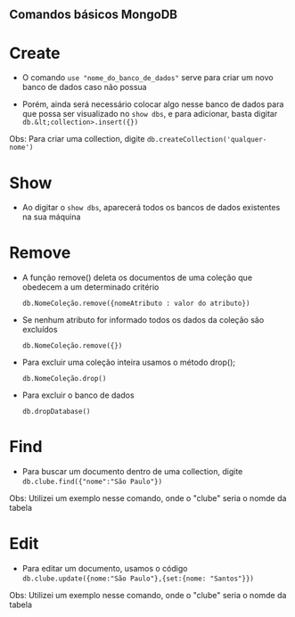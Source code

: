 ## Comandos básicos MongoDB

# Create

* O comando `use "nome_do_banco_de_dados"` serve para criar um novo banco de dados caso não possua

* Porém, ainda será necessário colocar algo nesse banco de dados para que possa ser visualizado no `show dbs`, e para adicionar, basta digitar `db.&lt;collection>.insert({})`

Obs: Para criar uma collection, digite `db.createCollection('qualquer-nome')`

# Show

* Ao digitar o `show dbs`, aparecerá todos os bancos de dados existentes na sua máquina

# Remove

* A função remove() deleta os documentos de uma coleção que obedecem a um determinado critério

    `db.NomeColeção.remove({nomeAtributo : valor do atributo})`

* Se nenhum atributo for informado todos os dados da coleção são excluídos

    `db.NomeColeção.remove({})`

* Para excluir uma coleção inteira usamos o método drop();

    `db.NomeColeção.drop()`

* Para excluir o banco de dados

    `db.dropDatabase()`

# Find

* Para buscar um documento dentro de uma collection, digite `db.clube.find({"nome":"São Paulo"})` 

Obs: Utilizei um exemplo nesse comando, onde o "clube" seria o nomde da tabela

# Edit

* Para editar um documento, usamos o código `db.clube.update({nome:"São Paulo"},{set:{nome: "Santos"}})`

Obs: Utilizei um exemplo nesse comando, onde o "clube" seria o nomde da tabela

